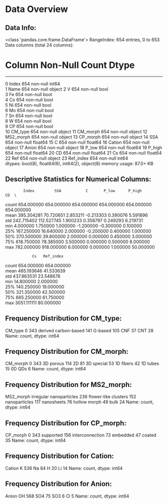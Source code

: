 # Data Overview
## Data Info:
<class 'pandas.core.frame.DataFrame'>
RangeIndex: 654 entries, 0 to 653
Data columns (total 24 columns):
 #   Column     Non-Null Count  Dtype  
---  ------     --------------  -----  
 0   Index      654 non-null    int64  
 1   Name       654 non-null    object 
 2   V          654 non-null    bool   
 3   Fe         654 non-null    bool   
 4   Co         654 non-null    bool   
 5   Ni         654 non-null    bool   
 6   Mo         654 non-null    bool   
 7   Sn         654 non-null    bool   
 8   W          654 non-null    bool   
 9   CP         654 non-null    bool   
 10  CM_type    654 non-null    object 
 11  CM_morph   654 non-null    object 
 12  MS2_morph  654 non-null    object 
 13  CP_morph   654 non-null    object 
 14  SSA        654 non-null    float64
 15  C          654 non-null    float64
 16  Cation     654 non-null    object 
 17  Anion      654 non-null    object 
 18  P_low      654 non-null    float64
 19  P_high     654 non-null    float64
 20  CD         654 non-null    float64
 21  Cs         654 non-null    float64
 22  Ref        654 non-null    object 
 23  Ref_index  654 non-null    int64  
dtypes: bool(8), float64(6), int64(2), object(8)
memory usage: 87.0+ KB


## Descriptive Statistics for Numerical Columns:
            Index         SSA           C       P_low      P_high          CD  \
count  654.000000  654.000000  654.000000  654.000000  654.000000  654.000000   
mean   395.304281   70.720651    2.853211   -0.213303    0.390076    5.591896   
std    242.715402  112.527745    1.900233    0.358797    0.249293    6.219731   
min      4.000000    1.750000    1.000000   -1.200000   -0.300000    0.100000   
25%    167.250000   16.640000    2.000000   -0.200000    0.400000    1.000000   
50%    370.500000   39.800000    2.000000    0.000000    0.450000    3.000000   
75%    618.750000   78.385000    3.500000    0.000000    0.500000    8.000000   
max    782.000000  918.000000    6.000000    0.000000    1.000000   50.000000   

                Cs   Ref_index  
count   654.000000  654.000000  
mean    465.193646   41.533639  
std     437.863531   23.548678  
min      14.800000    2.000000  
25%     140.250000   19.000000  
50%     321.350000   42.500000  
75%     665.250000   61.750000  
max    3051.111111   80.000000  

## Frequency Distribution for CM_type:
CM_type
0                       343
derived carbon-based    141
G-based                 105
CNF                      37
CNT                      28
Name: count, dtype: int64

## Frequency Distribution for CM_morph:
CM_morph
0             343
3D porous     114
2D             81
3D special     53
1D fibers      42
1D tubes       15
0D QDs          6
Name: count, dtype: int64

## Frequency Distribution for MS2_morph:
MS2_morph
irregular nanoparticles    236
flower-like clusters       152
nanoparticles              117
nanosheets                  76
hollow morph                49
bulk                        24
Name: count, dtype: int64

## Frequency Distribution for CP_morph:
CP_morph
0                  343
supported          156
interconnection     73
embedded            47
coated              35
Name: count, dtype: int64

## Frequency Distribution for Cation:
Cation
K     536
Na     84
H      20
Li     14
Name: count, dtype: int64

## Frequency Distribution for Anion:
Anion
OH     568
SO4     75
SO3      6
Cl       5
Name: count, dtype: int64
